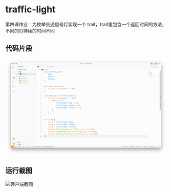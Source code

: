 # traffic-light

第四课作业：为枚举交通信号灯实现一个 trait，trait里包含一个返回时间的方法，不同的灯持续的时间不同

## 代码片段

![服务端截图](screenshot/代码片段.png)

## 运行截图

![客户端截图](screenshot/客户端.png)
